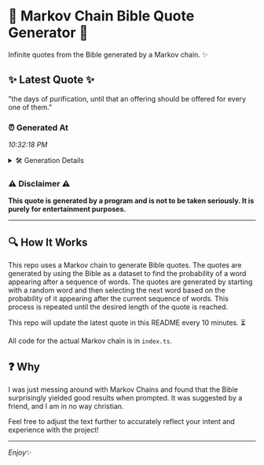 # 📖 Markov Chain Bible Quote Generator 📖

Infinite quotes from the Bible generated by a Markov chain. ✨

## ✨ Latest Quote ✨
"the days of purification, until that an offering should be offered for every one of them."

### ⏰ Generated At
*10:32:18 PM*

<details>
    <summary>🛠️ Generation Details</summary>
    <p>
        <strong>🌱 Seed:</strong> the<br>
        <strong>🔄 Iterations:</strong> 15<br>
        <strong>📜 Context History:</strong><br>[ the ]: days<br>[ the, days ]: of<br>[ the, days, of ]: purification,<br>[ the, days, of, purification, ]: until<br>[ the, days, of, purification,, until ]: that<br>[ the, days, of, purification,, until, that ]: an<br>[ days, of, purification,, until, that, an ]: offering<br>[ of, purification,, until, that, an, offering ]: should<br>[ purification,, until, that, an, offering, should ]: be<br>[ until, that, an, offering, should, be ]: offered<br>[ that, an, offering, should, be, offered ]: for<br>[ an, offering, should, be, offered, for ]: every<br>[ offering, should, be, offered, for, every ]: one<br>[ should, be, offered, for, every, one ]: of<br>[ be, offered, for, every, one, of ]: them.<br>
    </p>
</details>

### ⚠️ Disclaimer ⚠️
**This quote is generated by a program and is not to be taken seriously. It is purely for entertainment purposes.**

---

## 🔍 How It Works

This repo uses a Markov chain to generate Bible quotes. The quotes are generated by using the Bible as a dataset to find the probability of a word appearing after a sequence of words. The quotes are generated by starting with a random word and then selecting the next word based on the probability of it appearing after the current sequence of words. This process is repeated until the desired length of the quote is reached.

This repo will update the latest quote in this README every 10 minutes. ⏳

All code for the actual Markov chain is in `index.ts`.

## ❓ Why

I was just messing around with Markov Chains and found that the Bible surprisingly yielded good results when prompted. 
It was suggested by a friend, and I am in no way christian.

Feel free to adjust the text further to accurately reflect your intent and experience with the project!

---

*Enjoy*✨
